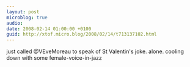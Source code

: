 ```yaml
---
layout: post
microblog: true
audio: 
date: 2008-02-14 01:00:00 +0100
guid: http://xtof.micro.blog/2008/02/14/t713137102.html
---
```

just called @VEveMoreau to speak of St Valentin's joke. alone. cooling down with some female-voice-in-jazz
